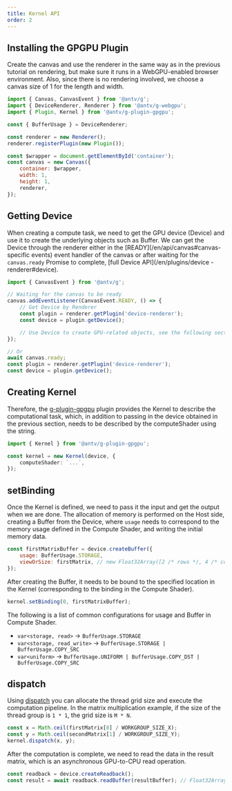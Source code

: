 ```yaml
---
title: Kernel API
order: 2
---
```


## Installing the GPGPU Plugin

Create the canvas and use the renderer in the same way as in the previous tutorial on rendering, but make sure it runs in a WebGPU-enabled browser environment. Also, since there is no rendering involved, we choose a canvas size of 1 for the length and width.

```js
import { Canvas, CanvasEvent } from '@antv/g';
import { DeviceRenderer, Renderer } from '@antv/g-webgpu';
import { Plugin, Kernel } from '@antv/g-plugin-gpgpu';

const { BufferUsage } = DeviceRenderer;

const renderer = new Renderer();
renderer.registerPlugin(new Plugin());

const $wrapper = document.getElementById('container');
const canvas = new Canvas({
    container: $wrapper,
    width: 1,
    height: 1,
    renderer,
});
```

## Getting Device

When creating a compute task, we need to get the GPU device (Device) and use it to create the underlying objects such as Buffer. We can get the Device through the renderer either in the [READY](/en/api/canvas#canvas-specific events) event handler of the canvas or after waiting for the `canvas.ready` Promise to complete, [full Device API](/en/plugins/device -renderer#device).

```js
import { CanvasEvent } from '@antv/g';

// Waiting for the canvas to be ready
canvas.addEventListener(CanvasEvent.READY, () => {
    // Get Device by Renderer
    const plugin = renderer.getPlugin('device-renderer');
    const device = plugin.getDevice();

    // Use Device to create GPU-related objects, see the following section
});

// Or
await canvas.ready;
const plugin = renderer.getPlugin('device-renderer');
const device = plugin.getDevice();
```

## Creating Kernel

Therefore, the [g-plugin-gpgpu](/en/plugins/gpgpu) plugin provides the Kernel to describe the computational task, which, in addition to passing in the device obtained in the previous section, needs to be described by the computeShader using the string.

```ts
import { Kernel } from '@antv/g-plugin-gpgpu';

const kernel = new Kernel(device, {
    computeShader: `...`,
});
```

## setBinding

Once the Kernel is defined, we need to pass it the input and get the output when we are done. The allocation of memory is performed on the Host side, creating a Buffer from the Device, where `usage` needs to correspond to the memory usage defined in the Compute Shader, and writing the initial memory data.

```js
const firstMatrixBuffer = device.createBuffer({
    usage: BufferUsage.STORAGE,
    viewOrSize: firstMatrix, // new Float32Array([2 /* rows */, 4 /* columns */, 1, 2, 3, 4, 5, 6, 7, 8])
});
```

After creating the Buffer, it needs to be bound to the specified location in the Kernel (corresponding to the binding in the Compute Shader).

```js
kernel.setBinding(0, firstMatrixBuffer);
```

The following is a list of common configurations for usage and Buffer in Compute Shader.

-   `var<storage, read>` -> `BufferUsage.STORAGE`
-   `var<storage, read_write>` -> `BufferUsage.STORAGE | BufferUsage.COPY_SRC`
-   `var<uniform>` -> `BufferUsage.UNIFORM | BufferUsage.COPY_DST | BufferUsage.COPY_SRC`

## dispatch

Using [dispatch](https://www.w3.org/TR/WGSL/#dispatch-command) you can allocate the thread grid size and execute the computation pipeline. In the matrix multiplication example, if the size of the thread group is `1 * 1`, the grid size is `M * N`.

```js
const x = Math.ceil(firstMatrix[0] / WORKGROUP_SIZE_X);
const y = Math.ceil(secondMatrix[1] / WORKGROUP_SIZE_Y);
kernel.dispatch(x, y);
```

After the computation is complete, we need to read the data in the result matrix, which is an asynchronous GPU-to-CPU read operation.

```js
const readback = device.createReadback();
const result = await readback.readBuffer(resultBuffer); // Float32Array([...])
```
